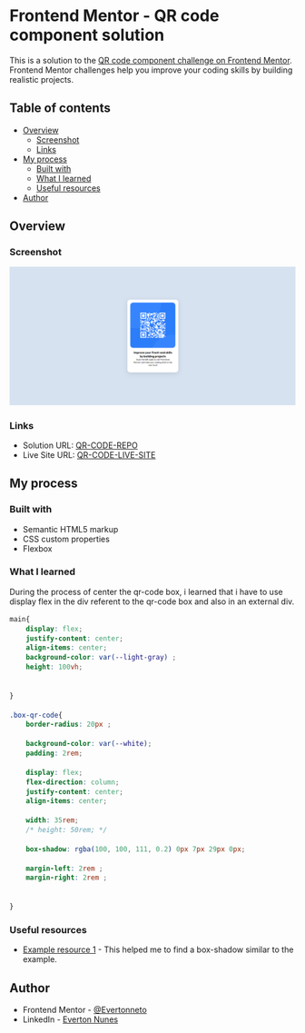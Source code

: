 # Frontend Mentor - QR code component solution

This is a solution to the [QR code component challenge on Frontend Mentor](https://www.frontendmentor.io/challenges/qr-code-component-iux_sIO_H). Frontend Mentor challenges help you improve your coding skills by building realistic projects. 

## Table of contents

- [Overview](#overview)
  - [Screenshot](#screenshot)
  - [Links](#links)
- [My process](#my-process)
  - [Built with](#built-with)
  - [What I learned](#what-i-learned)
  - [Useful resources](#useful-resources)
- [Author](#author)


## Overview

### Screenshot

![](./screenshot.png)

### Links

- Solution URL: [QR-CODE-REPO](https://github.com/Evertonneto/Challenge-QR-CODE-from-frontendmentor)
- Live Site URL: [QR-CODE-LIVE-SITE](https://evertonneto.github.io/Challenge-QR-CODE-from-frontendmentor/)

## My process

### Built with

- Semantic HTML5 markup
- CSS custom properties
- Flexbox


### What I learned

During the process of center the qr-code box, i learned that i have to use display flex in 
the div referent to the qr-code box and also in an external div.


```css
main{
    display: flex;
    justify-content: center;
    align-items: center;
    background-color: var(--light-gray) ;
    height: 100vh;

   
}

.box-qr-code{
    border-radius: 20px ;
    
    background-color: var(--white);
    padding: 2rem;

    display: flex;
    flex-direction: column;
    justify-content: center;
    align-items: center;

    width: 35rem;
    /* height: 50rem; */

    box-shadow: rgba(100, 100, 111, 0.2) 0px 7px 29px 0px;

    margin-left: 2rem ;
    margin-right: 2rem ;
   
   
}
```





### Useful resources

- [Example resource 1](https://getcssscan.com/css-box-shadow-examples) - This helped me to find a box-shadow similar to the example.


## Author

- Frontend Mentor - [@Evertonneto](https://www.frontendmentor.io/profile/Evertonneto)
- LinkedIn - [Everton Nunes](https://www.linkedin.com/in/everton-nunes-36a9a021a/)




